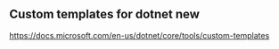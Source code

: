 ## Custom templates for dotnet new

https://docs.microsoft.com/en-us/dotnet/core/tools/custom-templates